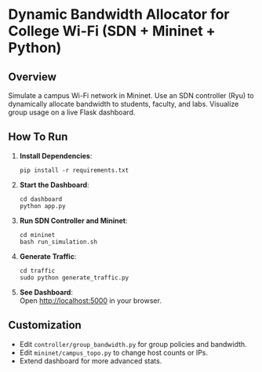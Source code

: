 # Dynamic Bandwidth Allocator for College Wi-Fi (SDN + Mininet + Python)

## Overview

Simulate a campus Wi-Fi network in Mininet. Use an SDN controller (Ryu) to dynamically allocate bandwidth to students, faculty, and labs. Visualize group usage on a live Flask dashboard.

## How To Run

1. **Install Dependencies**:
    ```
    pip install -r requirements.txt
    ```

2. **Start the Dashboard**:
    ```
    cd dashboard
    python app.py
    ```

3. **Run SDN Controller and Mininet**:
    ```
    cd mininet
    bash run_simulation.sh
    ```

4. **Generate Traffic**:
    ```
    cd traffic
    sudo python generate_traffic.py
    ```

5. **See Dashboard**:  
   Open [http://localhost:5000](http://localhost:5000) in your browser.

## Customization

- Edit `controller/group_bandwidth.py` for group policies and bandwidth.
- Edit `mininet/campus_topo.py` to change host counts or IPs.
- Extend dashboard for more advanced stats.
